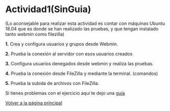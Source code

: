 # Actividad1(SinGuia)

(Lo aconsejable para realizar esta actividad es contar con máquinas Ubuntu 18.04 que es donde se han realizado las pruebas, y que tengan instalado tanto webmin como filezilla)

**1.** Crea y configura usuarios y grupos desde Webmin.

**2.** Prueba la conexión al servidor con esos usuarios creados

**3.** Configura usuarios denegados desde webmin y realiza las pruebas.

**4.** Prueba la conexión desde FileZilla y mediante la terminal. (comandos)

**5.** Prueba la subida de archivos con FileZilla.

Si tienes problemas con el ejercicio aquí te dejo una [guía](https://github.com/amcamiguel/FTP2/blob/master/ActividadUsuarios.md)

[Volver a la página principal](INDICE.md)
